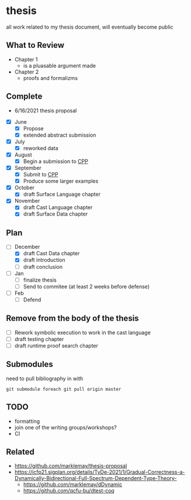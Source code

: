 # thesis
all work related to my thesis document, will eventually become public


## What to Review
* Chapter 1
  * is a pluasable argument made
* Chapter 2
  * proofs and formalizms


## Complete
* 6/16/2021 thesis proposal
- [x] June
  - [x] Propose
  - [x] extended abstract submission
- [x] July
  - [x] reworked data
- [x] August
  - [x] Begin a submission to [CPP](https://popl22.sigplan.org/home/CPP-2022)
- [x] September
  - [x] Submit to [CPP](https://popl22.sigplan.org/home/CPP-2022)
  - [x] Produce some larger examples
- [x] October
  - [x] draft Surface Language chapter
- [x] November
  - [x] draft Cast Language chapter
  - [x] draft Surface Data chapter
## Plan
- [ ] December
  - [x] draft Cast Data chapter
  - [x] draft introduction
  - [ ] draft conclusion
- [ ] Jan
  - [ ] finalize thesis
  - [ ] Send to commitee (at least 2 weeks before defense)
- [ ] Feb
  - [ ] Defend
## Remove from the body of the thesis
- [ ] Rework symbolic execution to work in the cast language
- [ ] draft testing chapter
- [ ] draft runtime proof search chapter

## Submodules
need to pull bibliography in with
```
git submodule foreach git pull origin master
```

## TODO
* formatting
* join one of the writing groups/workshops?
* CI

## Related
* https://github.com/marklemay/thesis-proposal
* https://icfp21.sigplan.org/details/TyDe-2021/1/Gradual-Correctness-a-Dynamically-Bidirectional-Full-Spectrum-Dependent-Type-Theory-
  * https://github.com/marklemay/dDynamic
  * https://github.com/qcfu-bu/dtest-coq

